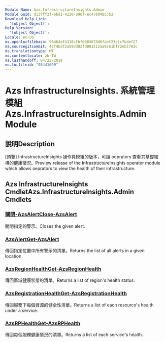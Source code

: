 ```yaml
---
Module Name: Azs.InfrastructureInsights.Admin
Module Guid: d137ff2f-6bd1-4220-896f-ec47b0485cb2
Download Help Link:
  '[object Object]': 
Help Version:
  '[object Object]': 
Locale: en-US
ms.openlocfilehash: 96404af4318cfbf6003078d6fabf23e1c7bdef27
ms.sourcegitcommit: 43f4bdf2a59dd82fd881512aa9761bf72eb5703c
ms.translationtype: MT
ms.contentlocale: zh-TW
ms.lasthandoff: 04/23/2019
ms.locfileid: "93441699"
---
```

# <span data-ttu-id="71736-101">Azs InfrastructureInsights. 系統管理模組</span><span class="sxs-lookup"><span data-stu-id="71736-101">Azs.InfrastructureInsights.Admin Module</span></span>
## <span data-ttu-id="71736-102">說明</span><span class="sxs-lookup"><span data-stu-id="71736-102">Description</span></span>
<span data-ttu-id="71736-103">[預覽] InfrastructureInsights 操作員模組的版本，可讓 oeprators 查看其基礎結構的健康情況。</span><span class="sxs-lookup"><span data-stu-id="71736-103">Preview release of the InfrastructureInsights operator module which allows oeprators to view the health of their infrastructure.</span></span>

## <span data-ttu-id="71736-104">Azs InfrastructureInsights Cmdlet</span><span class="sxs-lookup"><span data-stu-id="71736-104">Azs.InfrastructureInsights.Admin Cmdlets</span></span>
### [<span data-ttu-id="71736-105">關閉-AzsAlert</span><span class="sxs-lookup"><span data-stu-id="71736-105">Close-AzsAlert</span></span>](Close-AzsAlert.md)
<span data-ttu-id="71736-106">關閉指定的警示。</span><span class="sxs-lookup"><span data-stu-id="71736-106">Closes the given alert.</span></span>

### [<span data-ttu-id="71736-107">AzsAlert</span><span class="sxs-lookup"><span data-stu-id="71736-107">Get-AzsAlert</span></span>](Get-AzsAlert.md)
<span data-ttu-id="71736-108">傳回指定位置中所有警示的清單。</span><span class="sxs-lookup"><span data-stu-id="71736-108">Returns the list of all alerts in a given location.</span></span>

### [<span data-ttu-id="71736-109">AzsRegionHealth</span><span class="sxs-lookup"><span data-stu-id="71736-109">Get-AzsRegionHealth</span></span>](Get-AzsRegionHealth.md)
<span data-ttu-id="71736-110">傳回區域健康狀態的清單。</span><span class="sxs-lookup"><span data-stu-id="71736-110">Returns a list of region's health status.</span></span>

### [<span data-ttu-id="71736-111">AzsRegistrationHealth</span><span class="sxs-lookup"><span data-stu-id="71736-111">Get-AzsRegistrationHealth</span></span>](Get-AzsRegistrationHealth.md)
<span data-ttu-id="71736-112">傳回服務下每個資源的健全性清單。</span><span class="sxs-lookup"><span data-stu-id="71736-112">Returns a list of each resource's health under a service.</span></span>

### [<span data-ttu-id="71736-113">AzsRPHealth</span><span class="sxs-lookup"><span data-stu-id="71736-113">Get-AzsRPHealth</span></span>](Get-AzsRPHealth.md)
<span data-ttu-id="71736-114">傳回每個服務健康情況的清單。</span><span class="sxs-lookup"><span data-stu-id="71736-114">Returns a list of each service's health.</span></span>

